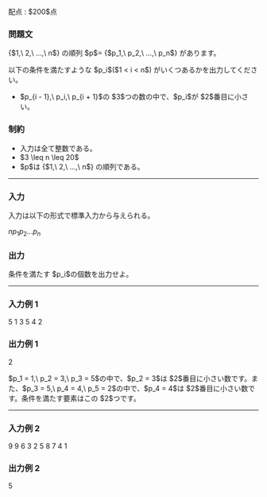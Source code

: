 
<div>

<span>

<span>

<p>
配点 : $200$点
</p>

<div>

<section>

### **問題文**

<p>
{$1,\ 2,\ ...,\ n$} の順列 $p$= {$p_1,\ p_2,\ ...,\ p_n$} があります。
</p>

<p>
以下の条件を満たすような $p_i$($1 < i < n$) がいくつあるかを出力してください。
</p>

<ul>

<li>
$p_{i - 1},\ p_i,\ p_{i + 1}$の $3$つの数の中で、$p_i$が $2$番目に小さい。
</li>

</ul>

</section>

</div>

<div>

<section>

### **制約**

<ul>

<li>
入力は全て整数である。
</li>

<li>
$3 \leq n \leq 20$
</li>

<li>
$p$は {$1,\ 2,\ ...,\ n$} の順列である。
</li>

</ul>

</section>

</div>

---

<div>

<div>

<section>

### **入力**

<p>
入力は以下の形式で標準入力から与えられる。
</p>

<div>

$n$$p_1$$p_2$$...$$p_n$
</div>

</section>

</div>

<div>

<section>

### **出力**

<p>
条件を満たす $p_i$の個数を出力せよ。
</p>

</section>

</div>

</div>

---

<div>

<section>

### **入力例 1**

<div>

5
1 3 5 4 2

</div>

</section>

</div>

<div>

<section>

### **出力例 1**

<div>

2

</div>

<p>
$p_1 = 1,\ p_2 = 3,\ p_3 = 5$の中で、$p_2 = 3$は $2$番目に小さい数です。また、$p_3 = 5,\ p_4 = 4,\ p_5 = 2$の中で、$p_4 = 4$は $2$番目に小さい数です。条件を満たす要素はこの $2$つです。
</p>

</section>

</div>

---

<div>

<section>

### **入力例 2**

<div>

9
9 6 3 2 5 8 7 4 1

</div>

</section>

</div>

<div>

<section>

### **出力例 2**

<div>

5

</div>

</section>

</div>

</span>

</span>

</div>

